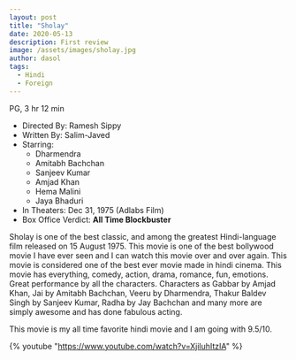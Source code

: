 ```yaml
---
layout: post
title: "Sholay"
date: 2020-05-13
description: First review
image: /assets/images/sholay.jpg
author: dasol
tags:
  - Hindi
  - Foreign
---
```


PG, 3 hr 12 min

- Directed By: Ramesh Sippy
- Written By: Salim-Javed
- Starring:
  - Dharmendra
  - Amitabh Bachchan
  - Sanjeev Kumar
  - Amjad Khan
  - Hema Malini
  - Jaya Bhaduri
- In Theaters: Dec 31, 1975 (Adlabs Film)
- Box Office Verdict: **All Time Blockbuster**

Sholay is one of the best classic, and among the greatest Hindi-language film released on 15 August 1975. This movie is one of the best bollywood movie I have ever seen and I can watch this movie over and over again. This movie is considered one of the best ever movie made in hindi cinema. This movie has everything, comedy, action, drama, romance, fun, emotions. Great performance by all the characters. Characters as Gabbar by Amjad Khan, Jai by Amitabh Bachchan, Veeru by Dharmendra, Thakur Baldev Singh by Sanjeev Kumar, Radha by Jay Bachchan and many more are simply awesome and has done fabulous acting. 

This movie is my all time favorite hindi movie and I am going with 9.5/10.

{% youtube "https://www.youtube.com/watch?v=XjiluhItzIA" %}
